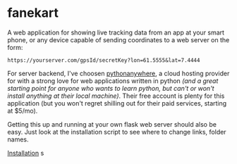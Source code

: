 # fanekart
A web application for showing live tracking data from an app at your smart phone, or any device capable of sending coordinates to a web server on the form: 
```
https://yourserver.com/gpsId/secretKey?lon=61.5555&lat=7.4444 
```

For server backend, I've choosen [pythonanywhere](https://www.pythonanywhere.com), a cloud hosting provider for with a strong love for web applications written in python *(and a great starting point for anyone who wants to learn python, but can't or won't install anything at their local machine)*. Their free account is plenty for this application (but you won't regret shilling out for their paid services, starting at $5/mo). 

Getting this up and running at your own flask web server should also be easy. Just look at the installation script to see where to change links, folder names. 

[Installation](https://github.com/LtGlahn/fanekart/blob/master/install.md) s